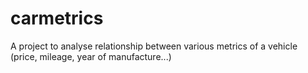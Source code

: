 # carmetrics
A project to analyse relationship between various metrics of a vehicle (price, mileage, year of manufacture...)

